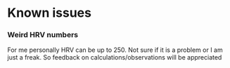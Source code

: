 # Known issues

### Weird HRV numbers
For me personally HRV can be up to 250. Not sure if it is a problem or I am just a freak. So feedback on calculations/observations will be appreciated

